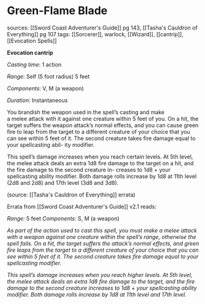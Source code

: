 # Green-Flame Blade
sources: [[Sword Coast Adventurer's Guide]] pg 143, [[Tasha's Cauldron of Everything]] pg 107
tags: [[Sorcerer]], warlock, [[Wizard]], [[cantrip]], [[Evocation Spells]]

**Evocation cantrip**

*Casting time*: 1 action

*Range*: Self (5 foot radius) 5 feet

*Components*: V, M (a weapon)

*Duration*: Instantaneous

You brandish the weapon used in the spell’s casting and make  
a melee attack with it against one creature within 5 feet of you. On a hit, the target suffers the weapon attack’s normal effects, and you can cause green fire to leap from the target to a different creature of your choice that you can see within 5 feet of it. The second creature takes fire damage equal to your spellcasting abil\- ity modifier.

This spell’s damage increases when you reach certain levels. At 5th level, the melee attack deals an extra 1d8 fire damage to the target on a hit, and the fire damage to the second creature in\- creases to 1d8 + your spellcasting ability modifier. Both damage rolls increase by 1d8 at 11th level (2d8 and 2d8) and 17th level (3d8 and 3d8).

(source: [[Tasha's Cauldron of Everything]] errata)

Errata from [[Sword Coast Adventurer's Guide]] v2.1 reads:

*Range:* 5 feet
*Components:* S, M (a weapon)

*As part of the action used to cast this spell, you must make a melee attack with a weapon against one creature within the spell’s range, otherwise the spell fails. On a hit, the target suffers the attack’s normal effects, and green fire leaps from the target to a different creature of your choice that you can see within 5 feet of it. The second creature takes fire damage equal to your spellcasting modifier.*

*This spell’s damage increases when you reach higher levels. At 5th level, the melee attack deals an extra 1d8 fire damage to the target, and the fire damage to the second creature increases to 1d8 + your spellcasting ability modifier. Both damage rolls increase by 1d8 at 11th level and 17th level.*
